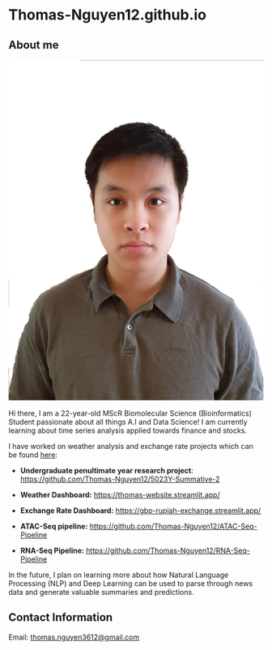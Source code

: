 # Thomas-Nguyen12.github.io


## About me 

![alt text](https://github.com/Thomas-Nguyen12/Thomas-Nguyen12.github.io/blob/main/images/linkedin_picture.JPG?raw=true)



Hi there, I am a 22-year-old MScR Biomolecular Science (Bioinformatics) Student passionate about all things A.I and Data Science! I am currently learning about time series analysis applied towards finance and stocks. 

I have worked on weather analysis and exchange rate projects which can be found <u>here</u>: 

- <b>Undergraduate penultimate year research project</b>: https://github.com/Thomas-Nguyen12/5023Y-Summative-2

- <b>Weather Dashboard:</b> https://thomas-website.streamlit.app/

- <b>Exchange Rate Dashboard:</b> https://gbp-rupiah-exchange.streamlit.app/

- <b>ATAC-Seq pipeline:</b> https://github.com/Thomas-Nguyen12/ATAC-Seq-Pipeline
  
- <b>RNA-Seq Pipeline:</b> https://github.com/Thomas-Nguyen12/RNA-Seq-Pipeline

In the future, I plan on learning more about how Natural Language Processing (NLP) and Deep Learning can be used to parse through news data and generate valuable summaries and predictions.

## Contact Information
Email: thomas.nguyen3612@gmail.com

